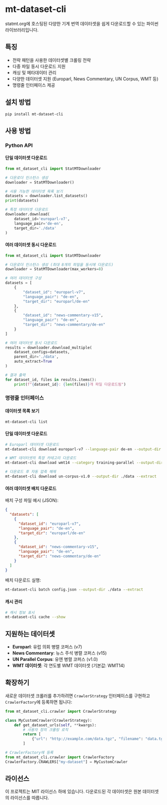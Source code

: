 # mt-dataset-cli

statmt.org에 호스팅된 다양한 기계 번역 데이터셋을 쉽게 다운로드할 수 있는 파이썬 라이브러리입니다.

## 특징

- 전략 패턴을 사용한 데이터셋별 크롤링 전략
- 다중 파일 동시 다운로드 지원
- 캐싱 및 메타데이터 관리
- 다양한 데이터셋 지원 (Europarl, News Commentary, UN Corpus, WMT 등)
- 명령줄 인터페이스 제공

## 설치 방법

```bash
pip install mt-dataset-cli
```

## 사용 방법

### Python API

#### 단일 데이터셋 다운로드

```python
from mt_dataset_cli import StatMTDownloader

# 다운로더 인스턴스 생성
downloader = StatMTDownloader()

# 사용 가능한 데이터셋 목록 보기
datasets = downloader.list_datasets()
print(datasets)

# 특정 데이터셋 다운로드
downloader.download(
    dataset_id='europarl-v7', 
    language_pair='de-en',
    target_dir='./data'
)
```

#### 여러 데이터셋 동시 다운로드

```python
from mt_dataset_cli import StatMTDownloader

# 다운로더 인스턴스 생성 (최대 8개의 파일을 동시에 다운로드)
downloader = StatMTDownloader(max_workers=8)

# 여러 데이터셋 구성
datasets = [
    {
        "dataset_id": "europarl-v7",
        "language_pair": "de-en",
        "target_dir": "europarl/de-en"
    },
    {
        "dataset_id": "news-commentary-v15",
        "language_pair": "de-en",
        "target_dir": "news-commentary/de-en"
    }
]

# 여러 데이터셋 동시 다운로드
results = downloader.download_multiple(
    dataset_configs=datasets,
    parent_dir='./data',
    auto_extract=True
)

# 결과 출력
for dataset_id, files in results.items():
    print(f"{dataset_id}: {len(files)}개 파일 다운로드됨")
```

### 명령줄 인터페이스

#### 데이터셋 목록 보기

```bash
mt-dataset-cli list
```

#### 단일 데이터셋 다운로드

```bash
# Europarl 데이터셋 다운로드
mt-dataset-cli download europarl-v7 --language-pair de-en --output-dir ./data

# WMT 데이터셋의 특정 카테고리 다운로드
mt-dataset-cli download wmt14 --category training-parallel --output-dir ./data

# 다운로드 후 자동 압축 해제
mt-dataset-cli download un-corpus-v1.0 --output-dir ./data --extract
```

#### 여러 데이터셋 배치 다운로드

배치 구성 파일 예시 (JSON):

```json
{
  "datasets": [
    {
      "dataset_id": "europarl-v7",
      "language_pair": "de-en",
      "target_dir": "europarl/de-en"
    },
    {
      "dataset_id": "news-commentary-v15",
      "language_pair": "de-en",
      "target_dir": "news-commentary/de-en"
    }
  ]
}
```

배치 다운로드 실행:

```bash
mt-dataset-cli batch config.json --output-dir ./data --extract
```

#### 캐시 관리

```bash
# 캐시 정보 표시
mt-dataset-cli cache --show
```

## 지원하는 데이터셋

- **Europarl**: 유럽 의회 병렬 코퍼스 (v7)
- **News Commentary**: 뉴스 주석 병렬 코퍼스 (v15)
- **UN Parallel Corpus**: 유엔 병렬 코퍼스 (v1.0)
- **WMT 데이터셋**: 각 연도별 WMT 데이터셋 (기본값: WMT14)

## 확장하기

새로운 데이터셋 크롤러를 추가하려면 `CrawlerStrategy` 인터페이스를 구현하고 `CrawlerFactory`에 등록하면 됩니다:

```python
from mt_dataset_cli.crawler import CrawlerStrategy

class MyCustomCrawler(CrawlerStrategy):
    def get_dataset_urls(self, **kwargs):
        # 사용자 정의 크롤링 로직
        return [
            {"url": "http://example.com/data.tgz", "filename": "data.tgz"}
        ]

# CrawlerFactory에 등록
from mt_dataset_cli.crawler import CrawlerFactory
CrawlerFactory.CRAWLERS["my-dataset"] = MyCustomCrawler
```

## 라이선스

이 프로젝트는 MIT 라이선스 하에 있습니다. 다운로드된 각 데이터셋은 원본 데이터셋의 라이선스를 따릅니다.
